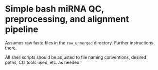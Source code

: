 # Simple bash miRNA QC, preprocessing, and alignment pipeline
Assumes raw fastq files in the `raw_unmerged` directory. Further instructions
there.

All shell scripts should be adjusted to file naming conventions, desired paths,
CLI tools used, etc. as needed!